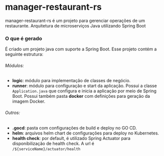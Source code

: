 # manager-restaurant-rs
manager-restaurant-rs é um projeto para gerenciar operações de um restaurante. Arquitetura de microserviços Java utilizando Spring Boot

### O que é gerado

É criado um projeto java com suporte a Spring Boot. Esse projeto contém a seguinte estrutura:

###### Módulos:

- **logic**: módulo para implementação de classes de negócio.
- **runner**: módulo para configuração e start da aplicação. Possui a classe `Application.java`
  que configura e inicia a aplicação por meio de Spring Boot. Possui também pasta **docker** com
  definições para geração da imagem Docker.

###### Outros:

- **.gocd**: pasta com configurações de build e deploy no GO CD.
- **helm**: arquivos helm chart de configurações para deploy no Kubernetes.
- **health check**: por default, é utilizado Spring Actuator para disponibilização
  de health check. A url é `/${serviceName}/actuator/health`
